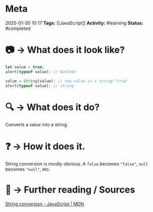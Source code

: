 # Meta
2025-01-30 10:17
**Tags:** [[JavaScript]]
**Activity:** #learning 
**Status:** #completed 

# 📷 → What does it look like?
```JavaScript title:example.js
let value = true;
alert(typeof value); // boolean

value = String(value); // now value is a string "true"
alert(typeof value); // string
```

# 🔍 → What does it do?
Converts a value into a string.

# ❓ → How it does it.
String conversion is mostly obvious. A `false` becomes `"false"`, `null` becomes `"null"`, etc.

# 📑 → Further reading / Sources
[String conversion - JavaScript | MDN](https://developer.mozilla.org/en-US/docs/Web/JavaScript/Reference/Global_Objects/String#string_conversion)
